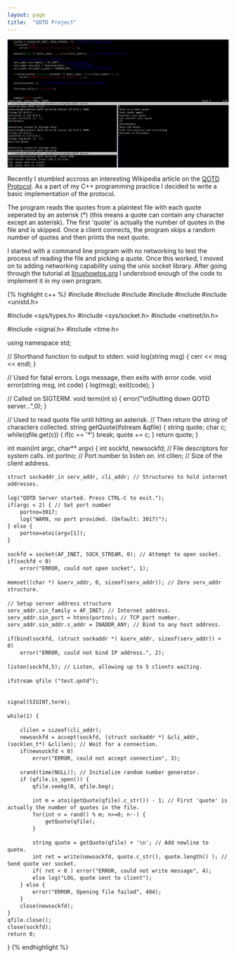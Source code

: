 ```yaml
---
layout: page
title:  "QOTD Project"
---
```


![QOTD Project](./2015-04-06-qotd-workspace.jpg)

Recently I stumbled accross an interesting Wikipedia article on the [QOTD Protocol](https://en.wikipedia.org/wiki/QOTD). As a part of my C++ programming practice I decided to write a basic implementation of the protocol.

The program reads the quotes from a plaintext file with each quote seperated by an asterisk (\*) (this means a quote can contain any character except an asterisk). The first 'quote' is actually the number of quotes in the file and is skipped. Once a client connects, the program skips a random number of quotes and then prints the next quote.

I started with a command line program with no networking to test the process of reading the file and picking a quote. Once this worked, I moved on to adding networking capability using the unix socket library. After going through the tutorial at [linuxhowtos.org](http://www.linuxhowtos.org/C_C++/socket.htm) I understood enough of the code to implement it in my own program.

{% highlight c++ %}
#include <cstdio>
#include <cstdlib>
#include <iostream>
#include <fstream>
#include <cstring>
#include <unistd.h>

#include <sys/types.h>
#include <sys/socket.h>
#include <netinet/in.h>

#include <signal.h>
#include <time.h>

using namespace std;

// Shorthand function to output to stderr.
void log(string msg) {
    cerr << msg << endl;
}

// Used for fatal errors. Logs message, then exits with error code.
void error(string msg, int code) {
    log(msg);
    exit(code);
}

// Called on SIGTERM.
void term(int s) {
    error("\nShutting down QOTD server...",0);
}

// Used to read quote file until hitting an asterisk.
// Then return the string of characters collected.
string getQuote(ifstream &qfile) {
    string quote;
    char c;
    while(qfile.get(c)) {
        if(c == '*') break;
        quote += c;
    }
    return quote;
}

int main(int argc, char** argv) {
    int sockfd, newsockfd; // File descriptors for system calls.
    int portno; // Port number to listen on.
    int clilen; // Size of the client address.

    struct sockaddr_in serv_addr, cli_addr; // Structures to hold internet addresses.

    log("QOTD Server started. Press CTRL-C to exit.");
    if(argc < 2) { // Set port number
        portno=3017;
        log("WARN, no port provided. (Default: 3017)");
    } else {
        portno=atoi(argv[1]);
    }

    sockfd = socket(AF_INET, SOCK_STREAM, 0); // Attempt to open socket.
    if(sockfd < 0)
        error("ERROR, could not open socket", 1);

    memset((char *) &serv_addr, 0, sizeof(serv_addr)); // Zero serv_addr structure.

    // Setup server address structure
    serv_addr.sin_family = AF_INET; // Internet address.
    serv_addr.sin_port = htons(portno); // TCP port number.
    serv_addr.sin_addr.s_addr = INADDR_ANY; // Bind to any host address.

    if(bind(sockfd, (struct sockaddr *) &serv_addr, sizeof(serv_addr)) < 0)
        error("ERROR, could not bind IP address.", 2);

    listen(sockfd,5); // Listen, allowing up to 5 clients waiting.

    ifstream qfile ("test.qotd");


    signal(SIGINT,term);

    while(1) {

        clilen = sizeof(cli_addr);
        newsockfd = accept(sockfd, (struct sockaddr *) &cli_addr, (socklen_t*) &clilen); // Wait for a connection.
        if(newsockfd < 0)
            error("ERROR, could not accept connection", 3);

        srand(time(NULL)); // Initialize random number generator.
        if (qfile.is_open()) {
            qfile.seekg(0, qfile.beg);

            int m = atoi(getQuote(qfile).c_str()) - 1; // First 'quote' is actually the number of quotes in the file.
            for(int n = rand() % m; n>=0; n--) {
                getQuote(qfile);
            }

            string quote = getQuote(qfile) + '\n'; // Add newline to quote.
            int ret = write(newsockfd, quote.c_str(), quote.length() ); // Send quote ver socket.
            if( ret < 0 ) error("ERROR, could not write message", 4);
            else log("LOG, quote sent to client");
        } else {
            error("ERROR, Opening file failed", 404);
        }
        close(newsockfd);
    }
    qfile.close();
    close(sockfd);
    return 0;
}
{% endhighlight %}
